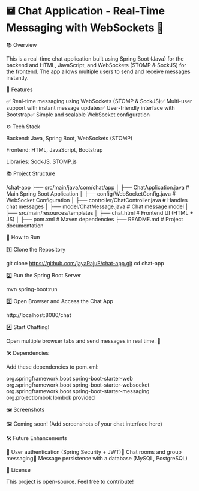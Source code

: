 # 🖬 Chat Application - Real-Time Messaging with WebSockets 🚀

📚 Overview

This is a real-time chat application built using Spring Boot (Java) for the backend and HTML, JavaScript, and WebSockets (STOMP & SockJS) for the frontend. The app allows multiple users to send and receive messages instantly.

🌟 Features

✅ Real-time messaging using WebSockets (STOMP & SockJS)✅ Multi-user support with instant message updates✅ User-friendly interface with Bootstrap✅ Simple and scalable WebSocket configuration

⚙️ Tech Stack

Backend: Java, Spring Boot, WebSockets (STOMP)

Frontend: HTML, JavaScript, Bootstrap

Libraries: SockJS, STOMP.js

📚 Project Structure

/chat-app
 ├── src/main/java/com/chat/app
 │   ├── ChatApplication.java            # Main Spring Boot Application
 │   ├── config/WebSocketConfig.java     # WebSocket Configuration
 │   ├── controller/ChatController.java  # Handles chat messages
 │   ├── model/ChatMessage.java          # Chat message model
 │
 ├── src/main/resources/templates
 │   ├── chat.html                       # Frontend UI (HTML + JS)
 │
 ├── pom.xml                              # Maven dependencies
 ├── README.md                            # Project documentation

🚀 How to Run

1️⃣ Clone the Repository

git clone https://github.com/jayaRajuE/chat-app.git
cd chat-app

2️⃣ Run the Spring Boot Server

mvn spring-boot:run

3️⃣ Open Browser and Access the Chat App

http://localhost:8080/chat

4️⃣ Start Chatting!

Open multiple browser tabs and send messages in real time. 🎉

🛠️ Dependencies

Add these dependencies to pom.xml:

<dependencies>
    <dependency>
        <groupId>org.springframework.boot</groupId>
        <artifactId>spring-boot-starter-web</artifactId>
    </dependency>
    <dependency>
        <groupId>org.springframework.boot</groupId>
        <artifactId>spring-boot-starter-websocket</artifactId>
    </dependency>
    <dependency>
        <groupId>org.springframework.boot</groupId>
        <artifactId>spring-boot-starter-messaging</artifactId>
    </dependency>
    <dependency>
        <groupId>org.projectlombok</groupId>
        <artifactId>lombok</artifactId>
        <scope>provided</scope>
    </dependency>
</dependencies>

🖼️ Screenshots

🖼️ Coming soon! (Add screenshots of your chat interface here)

🛠️ Future Enhancements

🔹 User authentication (Spring Security + JWT)🔹 Chat rooms and group messaging🔹 Message persistence with a database (MySQL, PostgreSQL)

📝 License

This project is open-source. Feel free to contribute!

